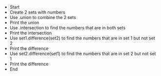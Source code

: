 * Start
* Create 2 sets with numbers
* Use .union to combine the 2 sets
* Print the union
* Use .intersection to find the numbers that are in both sets
* Print the intersection
* Use set1.difference(set2) to find the numbers that are in set 1 but not set 2
* Print the difference
* Use set2.difference(set1) to find the numbers that are in set 2 but not set 1
* Print the difference
* End